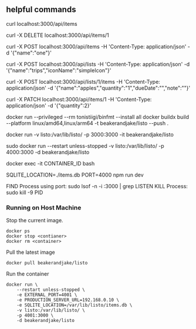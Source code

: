 ## helpful commands 
curl localhost:3000/api/items

curl -X DELETE localhost:3000/api/items/1

curl -X POST localhost:3000/api/items -H 'Content-Type: application/json' -d '{"name":"one"}'

curl -X POST localhost:3000/api/lists -H 'Content-Type: application/json' -d '{"name":"trips","iconName":"simpleIcon"}'

curl -X POST localhost:3000/api/lists/1/items -H 'Content-Type: application/json' -d '{"name":"apples","quantity":"1","dueDate":"","note":""}'

curl -X PATCH localhost:3000/api/items/1 -H 'Content-Type: application/json' -d '{"quantity":2}'

docker run --privileged --rm tonistiigi/binfmt --install all
docker buildx build --platform linux/amd64,linux/arm64 -t beakerandjake/listo --push .

docker run -v listo:/var/lib/listo/ -p 3000:3000 -it beakerandjake/listo


sudo docker run --restart unless-stopped -v listo:/var/lib/listo/ -p 4000:3000 -d beakerandjake/listo

docker exec -it CONTAINER_ID bash

SQLITE_LOCATION=./items.db PORT=4000 npm run dev


FIND Process using port: sudo lsof -n -i :3000 | grep LISTEN
KILL Process: sudo kill -9 PID


### Running on Host Machine

Stop the current image.

```
docker ps
docker stop <contianer>
docker rm <container>
```

Pull the latest image 

```
docker pull beakerandjake/listo
```

Run the container

```
docker run \
    --restart unless-stopped \
    -e EXTERNAL_PORT=4001 \
    -e PRODUCTION_SERVER_URL=192.168.0.10 \
    -e SQLITE_LOCATION=/var/lib/listo/items.db \
    -v listo:/var/lib/listo/ \
    -p 4001:3000 \
    -d beakerandjake/listo
```